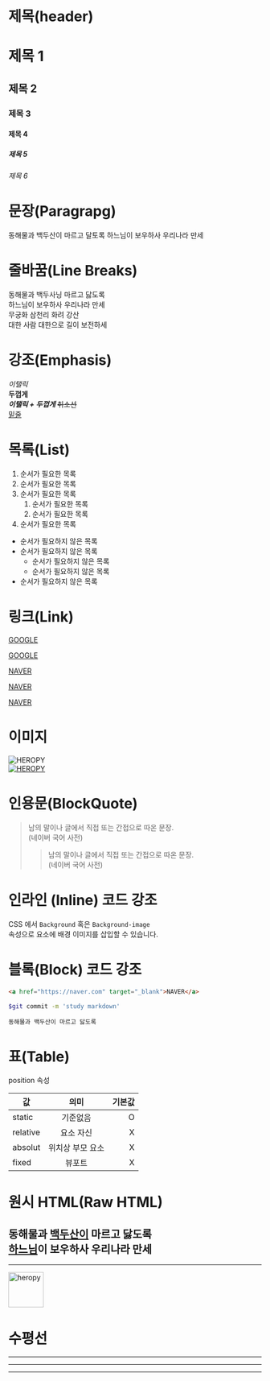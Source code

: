 # 제목(header)

# 제목 1
## 제목 2
### 제목 3
#### 제목 4
##### 제목 5
###### 제목 6


# 문장(Paragrapg)

동해물과 백두산이 마르고 달토록 
하느님이 보우하사 우리나라 만세

# 줄바꿈(Line Breaks)

동해물과 백두사닝 마르고 닳도록  
하느님이 보우하사 우리나라 만세  
무궁화 삼천리 화려 강산<br />
대한 사람 대한으로 길이 보전하세

# 강조(Emphasis)

_이탤릭_  
**두껍게**  
**_이탤릭 + 두껍게_**
~~취소선~~  
<u>밑줄</u> 

# 목록(List)

1. 순서가 필요한 목록  
1. 순서가 필요한 목록  
1. 순서가 필요한 목록  
    1. 순서가 필요한 목록  
    1. 순서가 필요한 목록  
1. 순서가 필요한 목록  

- 순서가 필요하지 않은 목록
- 순서가 필요하지 않은 목록
    - 순서가 필요하지 않은 목록
    - 순서가 필요하지 않은 목록
- 순서가 필요하지 않은 목록


# 링크(Link)

<a href = "https://google.com">GOOGLE</a>  

[GOOGLE](https://google.com)


<a href = "https://naver.com">NAVER</a>  

[NAVER](https://naver.com "네이버로 이동")

<a href="https://naver.com" 
title = "NAVER로 이동!"
target="_blank">NAVER</a>

  
  

# 이미지
![HEROPY](https://heropy.blog/css/images/logo.png)  
[![HEROPY](https://heropy.blog/css/images/logo.png)](https://heropy.blog)



# 인용문(BlockQuote)

>남의 말이나 글에서 직접 또는 간접으로 따온 문장.  
(네이버 국어 사전)
>>남의 말이나 글에서 직접 또는 간접으로 따온 문장.  
(네이버 국어 사전)

# 인라인 (Inline) 코드 강조

CSS 에서 `Background` 혹은 `Background-image`   
속성으로 요소에 배경 이미지를 삽입할 수 있습니다. 


# 블록(Block) 코드 강조
```html
<a href="https://naver.com" target="_blank">NAVER</a>
```

```bash
$git commit -m 'study markdown'
```

```planetext
동해물과 백두산이 마르고 닳도록
```


# 표(Table)


position 속성

값 | 의미 | 기본값
-- | :--: | --:
static | 기준없음 | O
relative | 요소 자신 | X
absolut | 위치상 부모 요소 | X
fixed | 뷰포트 | X


# 원시 HTML(Raw HTML)

동해물과 <u>백두산이</u> 마르고 
닳도록<br />
<span style="text-decoration: underline;">하느님</span>이 보우하사 우리나라 만세
---
___
<img width="70" src="https://heropy.blog/css/images/logo.png" alt="heropy">



# 수평선


***
---
___
